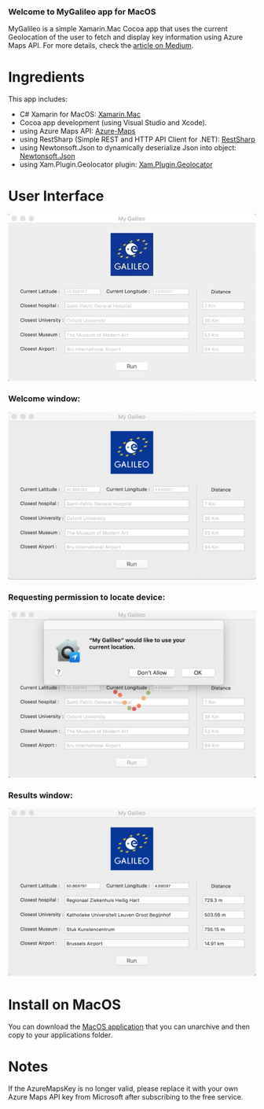 ### Welcome to MyGalileo app for MacOS

MyGalileo is a simple Xamarin.Mac Cocoa app that uses the current Geolocation of the user to fetch and display key information using Azure Maps API.
For more details, check the <a href="https://medium.com/@AndreaDaVinci/mygalileo-app-for-macos-aec620a69953">article on Medium</a>.

# Ingredients

This app includes:

- C# Xamarin for MacOS: <a href="https://docs.microsoft.com/en-us/xamarin/mac/">Xamarin.Mac</a>
- Cocoa app development (using Visual Studio and Xcode).
- using Azure Maps API: <a href="http://azure.microsoft.com">Azure-Maps</a>
- using RestSharp (Simple REST and HTTP API Client for .NET): <a href="http://restsharp.org">RestSharp</a>
- using Newtonsoft.Json to dynamically deserialize Json into object: <a href="https://www.newtonsoft.com/json">Newtonsoft.Json</a>
- using Xam.Plugin.Geolocator plugin: <a href="https://www.nuget.org/packages/Xam.Plugin.Geolocator/">Xam.Plugin.Geolocator</a>

# User Interface

<img src="https://github.com/AndreaDaVinci/MyGalileo/raw/master/MyGalileoMacOS/Resources/sample.gif" alt="hi" class="center"/>

### Welcome window:

<img src="https://github.com/AndreaDaVinci/MyGalileo/raw/master/MyGalileoMacOS/Resources/MyGalileo1_empty_form.png" alt="hi" class="inline"/>

### Requesting permission to locate device:

<img src="https://github.com/AndreaDaVinci/MyGalileo/raw/master/MyGalileoMacOS/Resources/MyGalileo2_request_permission.png" alt="hi" class="inline"/>

### Results window:

<img src="https://github.com/AndreaDaVinci/MyGalileo/raw/master/MyGalileoMacOS/Resources/MyGalileo4_results.png" alt="hi" class="inline"/>

# Install on MacOS

You can download the [MacOS application](https://github.com/AndreaDaVinci/MyGalileo/raw/master/Download/My%20Galileo.app.zip) that you can unarchive and then copy to your applications folder.


# Notes

If the AzureMapsKey is no longer valid, please replace it with your own Azure Maps API key from Microsoft after subscribing to the free service.
